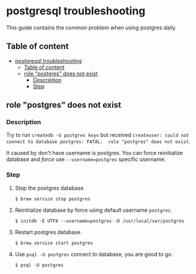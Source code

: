 # postgresql troubleshooting

This guide contains the common problem when using postgres daily.

## Table of content

- [postgresql troubleshooting](#postgresql-troubleshooting)
  - [Table of content](#Table-of-content)
  - [role "postgres" does not exist](#role-%22postgres%22-does-not-exist)
    - [Description](#Description)
    - [Step](#Step)

## role "postgres" does not exist

### Description

Try to run `createdb -U postgres keyv` but received `createuser: could not connect to database postgres: FATAL:  role "postgres" does not exist`.

It caused by don't have username is postgres. You can force reinitialize database and _force_ use `--username=postgres` specific username.

### Step

1.  Stop the postgres database

    ```shell
    $ brew service stop postgres
    ```

2.  Reinitialize database by force using default username `postgres`.
    ```shell
    $ initdb -E UTF8 --username=postgres -D /usr/local/var/postgres
    ```
3.  Restart postgres database.

    ```shell
    $ brew service start postgres
    ```

4.  Use `psql -U postgres` connect to database, you are good to go.
    ```shell
    $ psql -U postgres
    ```
